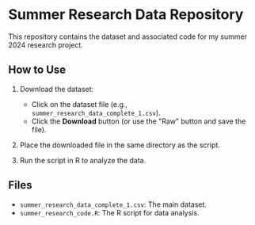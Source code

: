 # Summer Research Data Repository

This repository contains the dataset and associated code for my summer 2024 research project.

## How to Use

1. Download the dataset:
   - Click on the dataset file (e.g., `summer_research_data_complete_1.csv`).
   - Click the **Download** button (or use the "Raw" button and save the file).

2. Place the downloaded file in the same directory as the script.

3. Run the script in R to analyze the data.

## Files

- `summer_research_data_complete_1.csv`: The main dataset.
- `summer_research_code.R`: The R script for data analysis.
